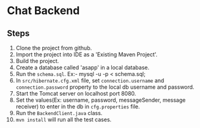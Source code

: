 
# Chat Backend

## Steps 
1. Clone the project from github.
2. Import the project into IDE as a 'Existing Maven Project'. 
3. Build the project.
4. Create a database called 'asapp' in a local database.
5. Run the `schema.sql`. 
  Ex:- mysql -u <username> -p <db-name> < schema.sql;
6. In `src/hibernate.cfg.xml` file, set `connection.username` and `connection.password` property to the local db username and password. 
7. Start the Tomcat server on localhost port 8080.
8. Set the values(Ex: username, password, messageSender, message receiver)  to enter in the db in `cfg.properties` file. 
9. Run the `BackendClient.java` class. 
10. `mvn install` will run all the test cases.
